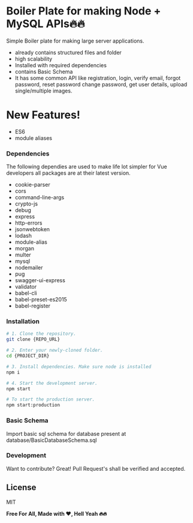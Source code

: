 # Boiler Plate for making Node + MySQL APIs🔥🔥

Simple Boiler plate for making large server applications.

- already contains structured files and folder
- high scalability
- Installed with required dependencies
- contains Basic Schema
- It has some common API like registration, login, verify email, forgot password, reset password change password, get user details, upload single/multiple images.

# New Features!

- ES6
- module aliases

### Dependencies

The following dependies are used to make life lot simpler for Vue developers all packages are at their latest version.

- cookie-parser
- cors
- command-line-args
- crypto-js
- debug
- express
- http-errors
- jsonwebtoken
- lodash
- module-alias
- morgan
- multer
- mysql
- nodemailer
- pug
- swagger-ui-express
- validator
- babel-cli
- babel-preset-es2015
- babel-register

### Installation

```bash
# 1. Clone the repository.
git clone {REPO_URL}

# 2. Enter your newly-cloned folder.
cd {PROJECT_DIR}

# 3. Install dependencies. Make sure node is installed
npm i 

# 4. Start the development server.
npm start

# To start the production server.
npm start:production
```

### Basic Schema
Import basic sql schema for database present at database/BasicDatabaseSchema.sql

### Development

Want to contribute? Great! Pull Request's shall be verified and accepted.

## License

MIT

**Free For All, Made with ❤️, Hell Yeah 🔥🔥**
